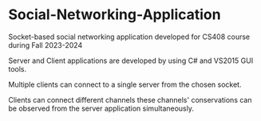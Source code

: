 # Social-Networking-Application
Socket-based social networking application developed for CS408 course during Fall 2023-2024

Server and Client applications are developed by using C# and VS2015 GUI tools.

Multiple clients can connect to a single server from the chosen socket. 

Clients can connect different channels these channels' conservations can be observed from the server application simultaneously.



